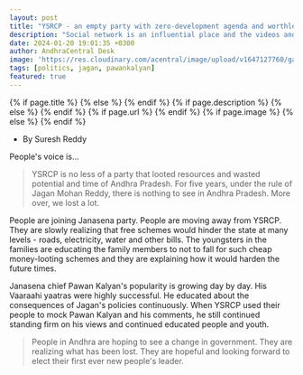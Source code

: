 ```yaml
---
layout: post
title: "YSRCP - an empty party with zero-development agenda and worthless candidates?"
description: "Social network is an influential place and the videos and the tweets that go around are showing the actual series of losses due to YSRCP interms of development and wasted time and potential"
date: 2024-01-20 19:01:35 +0300
author: AndhraCentral Desk
image: 'https://res.cloudinary.com/acentral/image/upload/v1647127760/ganja/jagan_.jpg'
tags: [politics, jagan, pawankalyan]
featured: true
---
```


<meta content="{{ site.title }}" property="og:site_name">
{% if page.title %}
  <meta content="{{ page.title }}" property="og:title">
{% else %}
  <meta content="{{ site.title }}" property="og:title">
{% endif %}
{% if page.description %}
  <meta content="{{ page.description }}" property="og:description">
{% else %}
  <meta content="{{ site.description }}" property="og:description">
{% endif %}
{% if page.url %}
  <meta content="{{ site.url }}{{ page.url }}" property="og:url">
{% endif %}
{% if page.image %}
  <meta content="https://res.cloudinary.com/acentral/image/upload/v1647127760/ganja/jagan_.jpg" property="og:image">
{% else %}
  <meta content="{{ site.url }}/images/og.png" property="og:image">
{% endif %}

- By Suresh Reddy

People's voice is...

> YSRCP is no less of a party that looted resources and wasted potential and time of Andhra Pradesh. For five years, under the rule of Jagan Mohan Reddy, there is nothing to see in Andhra Pradesh. More over, we lost a lot.

People are joining Janasena party. People are moving away from YSRCP. They are slowly realizing that free schemes would hinder the state at many levels - roads, electricity, water and other bills. The youngsters in the families are educating the family members to not to fall for such cheap money-looting schemes and they are explaining how it would harden the future times.

Janasena chief Pawan Kalyan's popularity is growing day by day. His Vaaraahi yaatras were highly successful. He educated about the consequences of Jagan's policies continuously. When YSRCP used their people to mock Pawan Kalyan and his comments, he still continued standing firm on his views and continued educated people and youth.

> People in Andhra are hoping to see a change in government. They are realizing what has been lost. They are hopeful and looking forward to elect their first ever new people's leader. 

